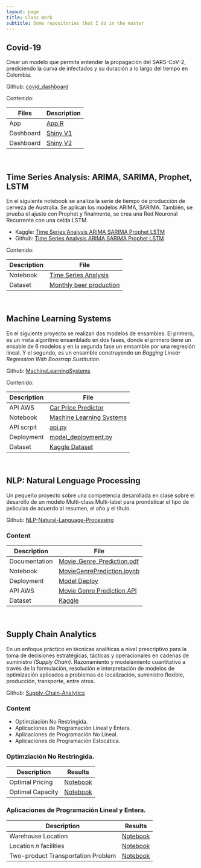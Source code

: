 ```yaml
---
layout: page
title: Class Work
subtitle: Some repositories that I do in the master
---
```



## Covid-19

Crear un modelo que permita entender la propagación del SARS-CoV-2, prediciendo la curva de infectados y su duración a lo largo del tiempo en Colombia.

Github: [covid_dashboard](https://sergiomora03.github.io/covid_dashboard/)

Contenido:

|Files|Description|
|-----|-----------|
|App | [App.R](https://github.com/sergiomora03/covid_dashboard/blob/master/app.R)|
|Dashboard|[Shiny V1](https://sergiomora123.shinyapps.io/covid19_dashboard/)|
|Dashboard|[Shiny V2](https://sergiomora123.shinyapps.io/covid_19/)|

<br>

## Time Series Analysis: ARIMA, SARIMA, Prophet, LSTM

En el siguiente notebook se analiza la serie de tiempo de producción de cerveza de Australia. Se aplican los modelos ARIMA, SARIMA. También, se prueba el ajuste con Prophet y finalmente, se crea una Red Neuronal Recurrente con una celda LSTM.

* Kaggle: [Time Series Analysis ARIMA SARIMA Prophet LSTM](https://www.kaggle.com/sergiomora823/time-series-analysis-arima-sarima-prophet-lstm)
* Github: [Time Series Analysis ARIMA SARIMA Prophet LSTM](https://sergiomora03.github.io/Time-Series-Analysis-ARIMA-SARIMA-Prophet-LSTM/)

Contenido:

|Description|File|
|----|--------|
|Notebook|[Time Series Analysis](https://github.com/sergiomora03/AdvancedMethodsDataAnalysis/blob/master/notebooks/Proyecto_1_M%C3%A9todos_de_An%C3%A1lisis_Avanzados.ipynb)|
|Dataset|[Monthly beer production](https://www.kaggle.com/shenba/time-series-datasets)|

<br>

## Machine Learning Systems

En el siguiente proyecto se realizan dos modelos de ensambles. El primero, es un meta algorítmo ensamblado en dos fases, donde el primero tiene un ensable de 6 modelos y en la segunda fase un emsamble por una regresión lineal. Y el segundo, es un ensamble construyendo un _Bagging Linear Regression With Boostrap Sustitution_.

Github: [MachineLearningSystems](https://sergiomora03.github.io/MachineLearningSystem/)

Contenido:

|Description|File|
|----|--------|
|API AWS|[Car Price Predictor](http://ec2-3-14-9-184.us-east-2.compute.amazonaws.com:8888/)|
|Notebook|[Machine Learning Systems](https://nbviewer.jupyter.org/github/sergiomora03/MachineLearningSystems/blob/master/P2_Machine_Learning_Systems.ipynb)|
|API scrpit|[api.py](https://github.com/NecesitoUnNick/P2/blob/master/P2/api.py)|
|Deployment|[model_deployment.py](https://github.com/NecesitoUnNick/P2/blob/master/P2/model_deployment.py)|
|Dataset|[Kaggle Dataset](https://www.kaggle.com/jpayne/852k-used-car-listings)|

<br>

## NLP: Natural Lenguage Processing

Un pequeño proyecto sobre una competencia desarollada en clase sobre el desarollo de un modelo Multi-class Multi-label para pronósticar el tipo de peliculas de acuerdo al resumen, el año y el titulo.

Github: [NLP-Natural-Language-Processing](https://sergiomora03.github.io/NLP-Natural-Language-Processing/)

### Content

|Description|File|
|----|--------|
|Documentation|[Movie_Genre_Prediction.pdf](https://github.com/sergiomora03/NLP-Natural-Language-Processing/blob/master/Project/Documentation/Proyecto%203%20-NLP.pdf)|
|Notebook|[MovieGenrePrediction.ipynb](https://github.com/sergiomora03/NLP-Natural-Language-Processing/blob/master/Project/Notebook/P3_MovieGenrePrediction_final.ipynb)|
|Deployment|[Model Deploy](https://github.com/sergiomora03/NLP-Natural-Language-Processing/tree/master/Project/API)|
|API AWS|[Movie Genre Prediction API](http://ec2-18-218-221-161.us-east-2.compute.amazonaws.com:5000)|
|Dataset|[Kaggle](https://www.kaggle.com/c/miia4201-202019-p3-moviegenreclassification/data)|

<br>

## Supply Chain Analytics

En un enfoque práctico en técnicas analíticas a nivel prescriptivo para la toma de decisiones estratégicas, tácticas
y operacionales en cadenas de suministro *(Supply Chain)*. Razonamiento
y modelamiento cuantitativo a través de la formulación, resolución e interpretación de modelos de optimización aplicados a
problemas de localización, suministro flexible, producción, transporte, entre otros. 

Github: [Supply-Chain-Analytics](https://sergiomora03.github.io/Supply-Chain-Analytics/)

### Content

* Optimziación No Restringida.
* Aplicaciones de Programación Lineal y Entera.
* Aplicaciones de Programación No Lineal.
* Aplicaciones de Programación Estocática.


### Optimziación No Restringida.

|Description|Results|
|-----------|-------|
|Optimal Pricing| [Notebook](https://nbviewer.jupyter.org/github/sergiomora03/Supply-Chain-Analytics/blob/master/Optimal%20Pricing.ipynb)|
|Optimal Capacity| [Notebook](https://github.com/sergiomora03/Supply-Chain-Analytics/blob/master/Optimal%20Capacity.ipynb)



### Aplicaciones de Programación Lineal y Entera.

|Description|Results|
|-----------|-------|
|Warehouse Location|[Notebook](https://nbviewer.jupyter.org/github/sergiomora03/Supply-Chain-Analytics/blob/master/Warehouse%20Location.ipynb)|
|Location *n* facilities|[Notebook](https://nbviewer.jupyter.org/github/sergiomora03/Supply-Chain-Analytics/blob/master/Locating%20n%20Facilities.ipynb)|
|Two-product Transportation Problem|[Notebook](https://nbviewer.jupyter.org/github/sergiomora03/Supply-Chain-Analytics/blob/master/Two-product%20Transportation.ipynb)|

<br>
